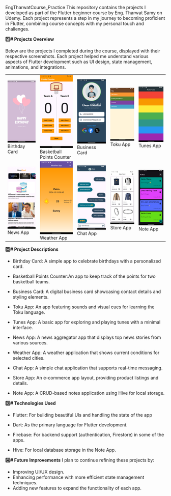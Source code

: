EngTharwatCourse_Practice
This repository contains the projects I developed as part of the Flutter beginner course by Eng. Tharwat Samy on Udemy. Each project represents a step in my journey to becoming proficient in Flutter, combining course concepts with my personal touch and challenges.

**1️⃣# Projects Overview**

Below are the projects I completed during the course, displayed with their respective screenshots. Each project helped me understand various aspects of Flutter development such as UI design, state management, animations, and integrations.

<table> <tr> <td><img src="Screenshot_1729196863.png" alt="Birthday Card" width="150"/><br/>Birthday Card</td> <td><img src="Screenshot_1729196320.png" alt="Basketball Points Counter" width="150"/><br/>Basketball Points Counter</td> <td><img src="Screenshot_1729197217.png" alt="Business Card" width="150"/><br/>Business Card</td> <td><img src="Screenshot_1729199873.png" alt="Toku App" width="150"/><br/>Toku App</td> <td><img src="Screenshot_1729198327.png" alt="Tunes App" width="150"/><br/>Tunes App</td> </tr> <tr> <td><img src="Screenshot_1729200987.png" alt="News App" width="150"/><br/>News App</td> <td><img src="Screenshot_1729202197.png" alt="Weather App" width="150"/><br/>Weather App</td> <td><img src="Screenshot_1729202876.png" alt="Chat App" width="150"/><br/>Chat App</td> <td><img src="Screenshot_1729203574.png" alt="Store App" width="150"/><br/>Store App</td> <td><img src="Screenshot_1729204308.png" alt="Note App" width="150"/><br/>Note App</td> </tr> </table>



**2️⃣# Project Descriptions**
- Birthday Card: A simple app to celebrate birthdays with a personalized card.

- Basketball Points Counter:An app to keep track of the points for two basketball teams.

- Business Card: A digital business card showcasing contact details and styling elements.

- Toku App: An app featuring sounds and visual cues for learning the Toku language.

- Tunes App: A basic app for exploring and playing tunes with a minimal interface.

- News App: A news aggregator app that displays top news stories from various sources.

- Weather App: A weather application that shows current conditions for selected cities.

- Chat App: A simple chat application that supports real-time messaging.

- Store App: An e-commerce app layout, providing product listings and details.

- Note App: A CRUD-based notes application using Hive for local storage.

**3️⃣# Technologies Used**
- Flutter: For building beautiful UIs and handling the state of the app

- Dart: As the primary language for Flutter development.

- Firebase: For backend support (authentication, Firestore) in some of the apps.

- Hive: For local database storage in the Note App.

**4️⃣# Future Improvements**
I plan to continue refining these projects by:

- Improving UI/UX design.
- Enhancing performance with more efficient state management techniques.
- Adding new features to expand the functionality of each app.